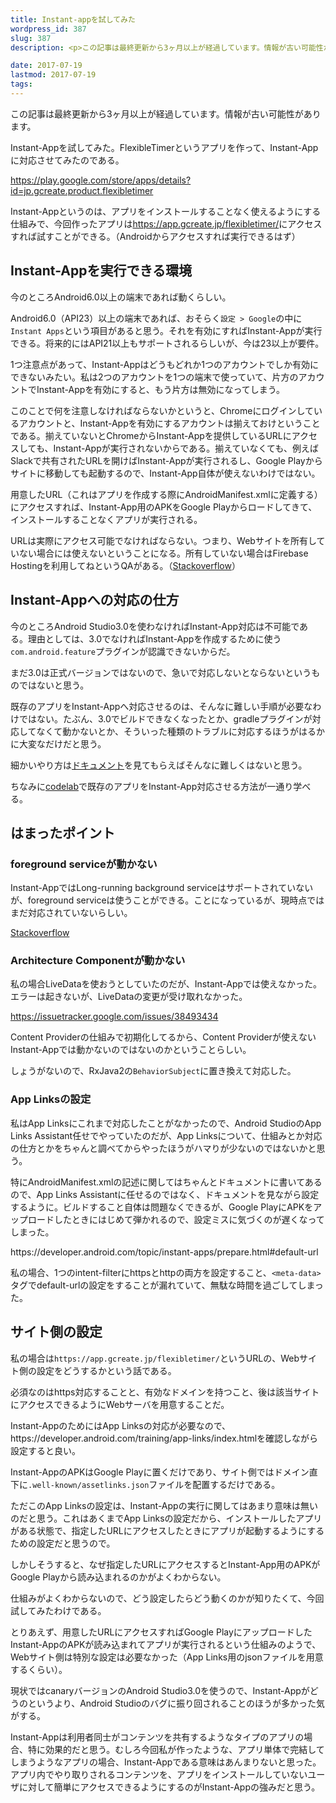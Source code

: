 ```yaml
---
title: Instant-appを試してみた
wordpress_id: 387
slug: 387
description: <p>この記事は最終更新から3ヶ月以上が経過しています。情報が古い可能性があります。Instant-Appを試してみた。FlexibleTimerというアプリを作って、Instant-Appに対応させてみたのである。 http [&hellip;]</p>

date: 2017-07-19
lastmod: 2017-07-19
tags: 
---
```


<div id="wppda_alert">この記事は最終更新から3ヶ月以上が経過しています。情報が古い可能性があります。</div><p>Instant-Appを試してみた。FlexibleTimerというアプリを作って、Instant-Appに対応させてみたのである。</p>
<p><a href="https://play.google.com/store/apps/details?id=jp.gcreate.product.flexibletimer">https://play.google.com/store/apps/details?id=jp.gcreate.product.flexibletimer</a></p>
<p>Instant-Appというのは、アプリをインストールすることなく使えるようにする仕組みで、今回作ったアプリは<a href="https://app.gcreate.jp/flexibletimer/">https://app.gcreate.jp/flexibletimer/</a>にアクセスすれば試すことができる。（Androidからアクセスすれば実行できるはず）</p>
<h2>Instant-Appを実行できる環境</h2>
<p>今のところAndroid6.0以上の端末であれば動くらしい。</p>
<p>Android6.0（API23）以上の端末であれば、おそらく<code>設定 &gt; Google</code>の中に<code>Instant Apps</code>という項目があると思う。それを有効にすればInstant-Appが実行できる。将来的にはAPI21以上もサポートされるらしいが、今は23以上が要件。</p>
<p>1つ注意点があって、Instant-Appはどうもどれか1つのアカウントでしか有効にできないみたい。私は2つのアカウントを1つの端末で使っていて、片方のアカウントでInstant-Appを有効にすると、もう片方は無効になってしまう。</p>
<p>このことで何を注意しなければならないかというと、Chromeにログインしているアカウントと、Instant-Appを有効にするアカウントは揃えておけということである。揃えていないとChromeからInstant-Appを提供しているURLにアクセスしても、Instant-Appが実行されないからである。揃えていなくても、例えばSlackで共有されたURLを開けばInstant-Appが実行されるし、Google Playからサイトに移動しても起動するので、Instant-App自体が使えないわけではない。</p>
<p>用意したURL（これはアプリを作成する際にAndroidManifest.xmlに定義する）にアクセスすれば、Instant-App用のAPKをGoogle Playからロードしてきて、インストールすることなくアプリが実行される。</p>
<p>URLは実際にアクセス可能でなければならない。つまり、Webサイトを所有していない場合には使えないということになる。所有していない場合はFirebase Hostingを利用してねというQAがある。（<a href="https://stackoverflow.com/questions/44979842/android-instant-app-without-having-a-verified-website">Stackoverflow</a>）</p>
<h2>Instant-Appへの対応の仕方</h2>
<p>今のところAndroid Studio3.0を使わなければInstant-App対応は不可能である。理由としては、3.0でなければInstant-Appを作成するために使う<code>com.android.feature</code>プラグインが認識できないからだ。</p>
<p>まだ3.0は正式バージョンではないので、急いで対応しないとならないというものではないと思う。</p>
<p>既存のアプリをInstant-Appへ対応させるのは、そんなに難しい手順が必要なわけではない。たぶん、3.0でビルドできなくなったとか、gradleプラグインが対応してなくて動かないとか、そういった種類のトラブルに対応するほうがはるかに大変なだけだと思う。</p>
<p>細かいやり方は<a href="https://developer.android.com/topic/instant-apps/index.html">ドキュメント</a>を見てもらえばそんなに難しくはないと思う。</p>
<p>ちなみに<a href="https://codelabs.developers.google.com/codelabs/android-instant-apps/#0">codelab</a>で既存のアプリをInstant-App対応させる方法が一通り学べる。</p>
<h2>はまったポイント</h2>
<h3>foreground serviceが動かない</h3>
<p>Instant-AppではLong-running background serviceはサポートされていないが、foreground serviceは使うことができる。ことになっているが、現時点ではまだ対応されていないらしい。</p>
<p><a href="https://stackoverflow.com/questions/44656049/android-instantapp-foreground-service">Stackoverflow</a></p>
<h3>Architecture Componentが動かない</h3>
<p>私の場合LiveDataを使おうとしていたのだが、Instant-Appでは使えなかった。エラーは起きないが、LiveDataの変更が受け取れなかった。</p>
<p><a href="https://issuetracker.google.com/issues/38493434">https://issuetracker.google.com/issues/38493434</a></p>
<p>Content Providerの仕組みで初期化してるから、Content Providerが使えないInstant-Appでは動かないのではないのかということらしい。</p>
<p>しょうがないので、RxJava2の<code>BehaviorSubject</code>に置き換えて対応した。</p>
<h3>App Linksの設定</h3>
<p>私はApp Linksにこれまで対応したことがなかったので、Android StudioのApp Links Assistant任せでやっていたのだが、App Linksについて、仕組みとか対応の仕方とかをちゃんと調べてからやったほうがハマりが少ないのではないかと思う。</p>
<p>特にAndroidManifest.xmlの記述に関してはちゃんとドキュメントに書いてあるので、App Links Assistantに任せるのではなく、ドキュメントを見ながら設定するように。ビルドすること自体は問題なくできるが、Google PlayにAPKをアップロードしたときにはじめて弾かれるので、設定ミスに気づくのが遅くなってしまった。</p>
<p>https://developer.android.com/topic/instant-apps/prepare.html#default-url</p>
<p>私の場合、1つのintent-filterにhttpsとhttpの両方を設定すること、<code>&lt;meta-data&gt;</code>タグでdefault-urlの設定をすることが漏れていて、無駄な時間を過ごしてしまった。</p>
<h2>サイト側の設定</h2>
<p>私の場合は<code>https://app.gcreate.jp/flexibletimer/</code>というURLの、Webサイト側の設定をどうするかという話である。</p>
<p>必須なのはhttps対応することと、有効なドメインを持つこと、後は該当サイトにアクセスできるようにWebサーバを用意することだ。</p>
<p>Instant-AppのためにはApp Linksの対応が必要なので、https://developer.android.com/training/app-links/index.htmlを確認しながら設定すると良い。</p>
<p>Instant-AppのAPKはGoogle Playに置くだけであり、サイト側ではドメイン直下に<code>.well-known/assetlinks.json</code>ファイルを配置するだけである。</p>
<p>ただこのApp Linksの設定は、Instant-Appの実行に関してはあまり意味は無いのだと思う。これはあくまでApp Linksの設定だから、インストールしたアプリがある状態で、指定したURLにアクセスしたときにアプリが起動するようにするための設定だと思うので。</p>
<p>しかしそうすると、なぜ指定したURLにアクセスするとInstant-App用のAPKがGoogle Playから読み込まれるのかがよくわからない。</p>
<p>仕組みがよくわからないので、どう設定したらどう動くのかが知りたくて、今回試してみたわけである。</p>
<p>とりあえず、用意したURLにアクセスすればGoogle PlayにアップロードしたInstant-AppのAPKが読み込まれてアプリが実行されるという仕組みのようで、Webサイト側は特別な設定は必要なかった（App Links用のjsonファイルを用意するくらい）。</p>
<p>現状ではcanaryバージョンのAndroid Studio3.0を使うので、Instant-Appがどうのというより、Android Studioのバグに振り回されることのほうが多かった気がする。</p>
<p>Instant-Appは利用者同士がコンテンツを共有するようなタイプのアプリの場合、特に効果的だと思う。むしろ今回私が作ったような、アプリ単体で完結してしまうようなアプリの場合、Instant-Appである意味はあんまりないと思った。アプリ内でやり取りされるコンテンツを、アプリをインストールしていないユーザに対して簡単にアクセスできるようにするのがInstant-Appの強みだと思う。</p>

  